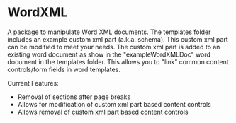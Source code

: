 # WordXML
A package to manipulate Word XML documents. The templates folder includes an example custom xml part (a.k.a. schema). This custom xml part can be modified to meet your needs. The custom xml part is added to an existing word document as show in the "exampleWordXMLDoc" word document in the templates folder. This allows you to "link" common content controls/form fields in word templates. 

Current Features:
- Removal of sections after page breaks
- Allows for modification of custom xml part based content controls
- Allows removal of custom xml part based content controls
